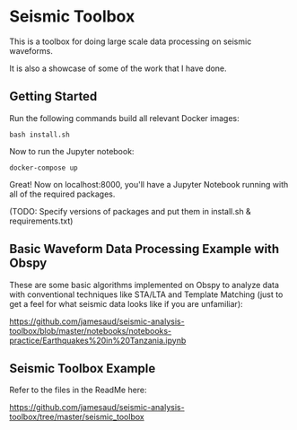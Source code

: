 # Seismic Toolbox

This is a toolbox for doing large scale data processing on seismic waveforms. 

It is also a showcase of some of the work that I have done.

## Getting Started

Run the following commands build all relevant Docker images:

```
bash install.sh
```

Now to run the Jupyter notebook:

```
docker-compose up
```

Great! Now on localhost:8000, you'll have a Jupyter Notebook running with all of the required packages. 

(TODO: Specify versions of packages and put them in install.sh & requirements.txt)

## Basic Waveform Data Processing Example with Obspy

These are some basic algorithms implemented on Obspy to analyze data with conventional techniques like STA/LTA and Template Matching (just to get a feel for what seismic data looks like if you are unfamiliar):

https://github.com/jamesaud/seismic-analysis-toolbox/blob/master/notebooks/notebooks-practice/Earthquakes%20in%20Tanzania.ipynb

## Seismic Toolbox Example 

Refer to the files in the ReadMe here:

https://github.com/jamesaud/seismic-analysis-toolbox/tree/master/seismic_toolbox
